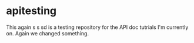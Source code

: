 # apitesting
This again s s sd is a testing repository for the API doc tutrials I'm currently on.
Again we changed something.